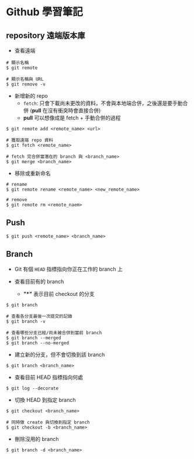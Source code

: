 # Github 學習筆記

## repository 遠端版本庫
* 查看遠端
```shell=
# 顯示名稱
$ git remote

# 顯示名稱與 URL
$ git remove -v 
```

* 新增新的 repo
    * ```fetch```: 只會下載尚未更改的資料，不會與本地端合併，之後還是要手動合併 
    (**pull** 在沒有衝突時會直接合併)
    * **pull** 可以想像成是 fetch + 手動合併的過程
```shell=
$ git remote add <remote_name> <url>

# 獲取遠端 repo 資料
$ git fetch <remote_name>

# fetch 完合併當潛在的 branch 與 <branch_name>
$ git merge <branch_name>
```

* 移除或重新命名
```shell=
# rename
$ git remote rename <remote_name> <new_remote_name>

# remove
$ git remote rm <remote_naem>
```

## Push
```shell=
$ git push <remote_name> <branch_name>
```

## Branch
* Git 有個 ```HEAD``` 指標指向你正在工作的 branch 上

* 查看目前有的 branch
    * **"*"** 表示目前 checkout 的分支
```shell=
$ git branch

# 查看各分支最後一次提交的記錄
$ git branch -v

# 查看哪些分支已經/尚未被合併到當前 branch
$ git branch --merged
$ git branch --no-merged
```

* 建立新的分支，但不會切換到該 branch
```shell=
$ git branch <branch_name>
```

* 查看目前 HEAD 指標指向何處
```shell=
$ git log --decorate
```

* 切換 HEAD 到指定 branch
```shell=
$ git checkout <branch_name>

# 同時做 create 與切換到指定 branch
$ git checkout -b <branch_name>
```

* 刪除沒用的 branch
```shell=
$ git branch -d <branch_name>
```


